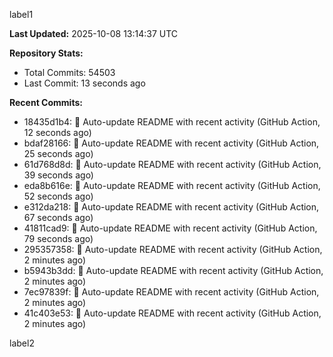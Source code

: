 
label1 
<!-- ACTIVITY_START -->
**Last Updated:** 2025-10-08 13:14:37 UTC

**Repository Stats:**
- Total Commits: 54503
- Last Commit: 13 seconds ago

**Recent Commits:**
- 18435d1b4: 🤖 Auto-update README with recent activity (GitHub Action, 12 seconds ago)
- bdaf28166: 🤖 Auto-update README with recent activity (GitHub Action, 25 seconds ago)
- 61d768d8d: 🤖 Auto-update README with recent activity (GitHub Action, 39 seconds ago)
- eda8b616e: 🤖 Auto-update README with recent activity (GitHub Action, 52 seconds ago)
- e312da218: 🤖 Auto-update README with recent activity (GitHub Action, 67 seconds ago)
- 41811cad9: 🤖 Auto-update README with recent activity (GitHub Action, 79 seconds ago)
- 295357358: 🤖 Auto-update README with recent activity (GitHub Action, 2 minutes ago)
- b5943b3dd: 🤖 Auto-update README with recent activity (GitHub Action, 2 minutes ago)
- 7ec97839f: 🤖 Auto-update README with recent activity (GitHub Action, 2 minutes ago)
- 41c403e53: 🤖 Auto-update README with recent activity (GitHub Action, 2 minutes ago)
<!-- ACTIVITY_END -->

label2
